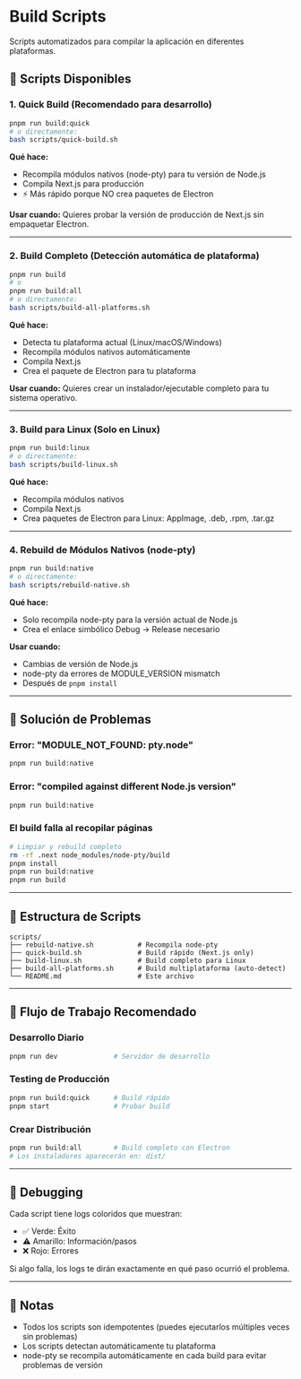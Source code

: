 # Build Scripts

Scripts automatizados para compilar la aplicación en diferentes plataformas.

## 🚀 Scripts Disponibles

### 1. **Quick Build** (Recomendado para desarrollo)
```bash
pnpm run build:quick
# o directamente:
bash scripts/quick-build.sh
```
**Qué hace:**
- Recompila módulos nativos (node-pty) para tu versión de Node.js
- Compila Next.js para producción
- ⚡ Más rápido porque NO crea paquetes de Electron

**Usar cuando:** Quieres probar la versión de producción de Next.js sin empaquetar Electron.

---

### 2. **Build Completo** (Detección automática de plataforma)
```bash
pnpm run build
# o
pnpm run build:all
# o directamente:
bash scripts/build-all-platforms.sh
```
**Qué hace:**
- Detecta tu plataforma actual (Linux/macOS/Windows)
- Recompila módulos nativos automáticamente
- Compila Next.js
- Crea el paquete de Electron para tu plataforma

**Usar cuando:** Quieres crear un instalador/ejecutable completo para tu sistema operativo.

---

### 3. **Build para Linux** (Solo en Linux)
```bash
pnpm run build:linux
# o directamente:
bash scripts/build-linux.sh
```
**Qué hace:**
- Recompila módulos nativos
- Compila Next.js
- Crea paquetes de Electron para Linux: AppImage, .deb, .rpm, .tar.gz

---

### 4. **Rebuild de Módulos Nativos** (node-pty)
```bash
pnpm run build:native
# o directamente:
bash scripts/rebuild-native.sh
```
**Qué hace:**
- Solo recompila node-pty para la versión actual de Node.js
- Crea el enlace simbólico Debug -> Release necesario

**Usar cuando:**
- Cambias de versión de Node.js
- node-pty da errores de MODULE_VERSION mismatch
- Después de `pnpm install`

---

## 🔧 Solución de Problemas

### Error: "MODULE_NOT_FOUND: pty.node"
```bash
pnpm run build:native
```

### Error: "compiled against different Node.js version"
```bash
pnpm run build:native
```

### El build falla al recopilar páginas
```bash
# Limpiar y rebuild completo
rm -rf .next node_modules/node-pty/build
pnpm install
pnpm run build:native
pnpm run build
```

---

## 📁 Estructura de Scripts

```
scripts/
├── rebuild-native.sh           # Recompila node-pty
├── quick-build.sh              # Build rápido (Next.js only)
├── build-linux.sh              # Build completo para Linux
├── build-all-platforms.sh      # Build multiplataforma (auto-detect)
└── README.md                   # Este archivo
```

---

## 🎯 Flujo de Trabajo Recomendado

### Desarrollo Diario
```bash
pnpm run dev              # Servidor de desarrollo
```

### Testing de Producción
```bash
pnpm run build:quick      # Build rápido
pnpm start                # Probar build
```

### Crear Distribución
```bash
pnpm run build:all        # Build completo con Electron
# Los instaladores aparecerán en: dist/
```

---

## 🐛 Debugging

Cada script tiene logs coloridos que muestran:
- ✅ Verde: Éxito
- ⚠️  Amarillo: Información/pasos
- ❌ Rojo: Errores

Si algo falla, los logs te dirán exactamente en qué paso ocurrió el problema.

---

## 📝 Notas

- Todos los scripts son idempotentes (puedes ejecutarlos múltiples veces sin problemas)
- Los scripts detectan automáticamente tu plataforma
- node-pty se recompila automáticamente en cada build para evitar problemas de versión
